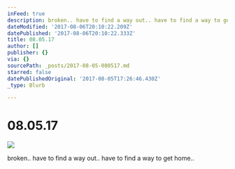 ```yaml
---
inFeed: true
description: broken.. have to find a way out.. have to find a way to get home..
dateModified: '2017-08-06T20:10:22.209Z'
datePublished: '2017-08-06T20:10:22.333Z'
title: 08.05.17
author: []
publisher: {}
via: {}
sourcePath: _posts/2017-08-05-080517.md
starred: false
datePublishedOriginal: '2017-08-05T17:26:46.430Z'
_type: Blurb

---
```

# 08.05.17
![](https://the-grid-user-content.s3-us-west-2.amazonaws.com/9220b7f6-5c65-46d9-a431-4c50e2d7d363.jpg)

broken.. have to find a way out.. have to find a way to get home..